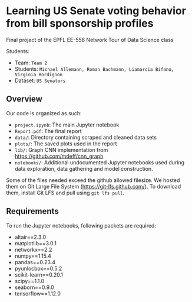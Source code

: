 # Learning US Senate voting behavior from bill sponsorship profiles
Final project of the EPFL EE-558 Network Tour of Data Science class

Students:
* Team: `Team 2`
* Students: `Michael Allemann, Roman Bachmann, Liamarcia Bifano, Virginia Bordignon`
* Dataset: `US Senators`

## Overview
Our code is organized as such:

- `project.ipynb`: The main Jupyter notebook
- `Report.pdf`: The final report
- `data/`: Directory containing scraped and cleaned data sets
- `plots/`: The saved plots used in the report
- `lib/`: Graph CNN implementation from https://github.com/mdeff/cnn_graph
- `notebooks/`: Additional undocumented Jupyter notebooks used during data exploration, data gathering and model construction.

Some of the files needed exceed the github allowed filesize. We hosted them on Git Large File System (https://git-lfs.github.com/). To download them, install Git LFS and pull using `git lfs pull`.

## Requirements
To run the Jupyter notebooks, following packets are required:

- altair==2.3.0
- matplotlib==3.0.1
- networkx==2.2
- numpy==1.15.4
- pandas==0.23.4
- pyunlocbox==0.5.2
- scikit-learn==0.20.1
- scipy==1.1.0
- seaborn==0.9.0
- tensorflow==1.12.0
